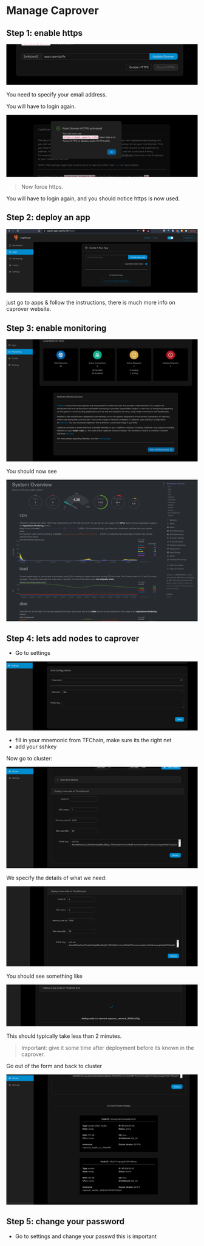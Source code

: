 # Manage Caprover

## Step 1: enable https

![](img/enable_https_caprover.png)

You need to specify your email address.

You will have to login again.

![](img/caprover_https_activated.png)

> Now force https.

You will have to login again, and you should notice https is now used.


## Step 2: deploy an app

![](img/deploy_app_caprover1.png)

just go to apps & follow the instructions, there is much more info on caprover website.


## Step 3: enable monitoring

![](img/caprover_monitoring_start_.png)

You should now see

![](img/caprover_monitoring_2_.png)

## Step 4: lets add nodes to caprover

- Go to settings

![](img/caprover_cluster.png)

- fill in your mnemonic from TFChain, make sure its the right net 
- add your sshkey

Now go to cluster:

![](img/cluster_add_nodes.png)

We specify the details of what we need:

![](img/cluster_caprover_details.png)

You should see something like

![](img/caprover_add_node2.png)

This should typically take less than 2 minutes.

> Important: give it some time after deployment before its known in the caprover.

Go out of the form and back to cluster

![](img/cluster_added_caprover.png)

## Step 5: change your password

- Go to settings and change your passwd this is important
  